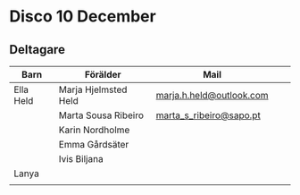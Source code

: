 # Disco 10 December

## Deltagare
|  Barn | Förälder | Mail  |   |   |
|---|---|---|---|---|
| Ella Held  | Marja Hjelmsted Held  | marja.h.held@outlook.com  |   |   |
|   | Marta Sousa Ribeiro  | marta_s_ribeiro@sapo.pt  |   |   |
|   | Karin Nordholme  |   |   |   |
|   | Emma Gårdsäter  |   |   |   |
|   | Ivis Biljana  |   |   |   |
| Lanya  |   |   |   |   |
|   |   |   |   |   |
